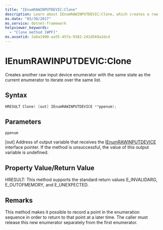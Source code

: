 ```yaml
---
title: "IEnumRAWINPUTDEVIC:Clone"
description: Learn about IEnumRAWINPUTDEVIC:Clone, which creates a raw input device enumerator with the same state as the current enumerator to iterate over the same list.
ms.date: "03/30/2017"
ms.service: dotnet-framework
helpviewer_keywords: 
  - "Clone method [WPF]"
ms.assetid: 2a6a1900-aa55-45fa-9382-241d569a2dc4
---
```

# IEnumRAWINPUTDEVIC:Clone

Creates another raw input device enumerator with the same state as the current enumerator to iterate over the same list.  
  
## Syntax  
  
```cpp  
HRESULT Clone( [out] IEnumRAWINPUTDEVICE **ppenum);  
```  
  
## Parameters  

`ppenum`  
  
[out] Address of output variable that receives the [IEnumRAWINPUTDEVICE](ienumrawinputdevice.md) interface pointer. If the method is unsuccessful, the value of this output variable is undefined.  
  
## Property Value/Return Value  

HRESULT: This method supports the standard return values E_INVALIDARG, E_OUTOFMEMORY, and E_UNEXPECTED.  
  
## Remarks  

This method makes it possible to record a point in the enumeration sequence in order to return to that point at a later time. The caller must release this new enumerator separately from the first enumerator.
